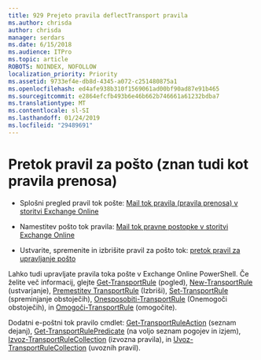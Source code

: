 ```yaml
---
title: 929 Prejeto pravila deflectTransport pravila
ms.author: chrisda
author: chrisda
manager: serdars
ms.date: 6/15/2018
ms.audience: ITPro
ms.topic: article
ROBOTS: NOINDEX, NOFOLLOW
localization_priority: Priority
ms.assetid: 9733ef4e-db8d-4345-a072-c251480875a1
ms.openlocfilehash: ed4afe938b310f1569061ad00bf90ad87e91b465
ms.sourcegitcommit: e2864efcfb493b6e46b662b746661a61232bdba7
ms.translationtype: MT
ms.contentlocale: sl-SI
ms.lasthandoff: 01/24/2019
ms.locfileid: "29489691"
---
```

# <a name="mail-flow-rules-also-known-as-transport-rules"></a>Pretok pravil za pošto (znan tudi kot pravila prenosa)

- Splošni pregled pravil tok pošte: [Mail tok pravila (pravila prenosa) v storitvi Exchange Online](https://technet.microsoft.com/library/jj919238.aspx)
    
- Namestitev pošto tok pravila: [Mail tok pravne postopke v storitvi Exchange Online](https://technet.microsoft.com/library/dn600436.aspx)
    
- Ustvarite, spremenite in izbrišite pravil za pošto tok: [pretok pravil za upravljanje pošto](https://technet.microsoft.com/library/jj657505.aspx)
    
Lahko tudi upravljate pravila toka pošte v Exchange Online PowerShell. Če želite več informacij, glejte [Get-TransportRule](https://docs.microsoft.com/powershell/module/exchange/policy-and-compliance/get-transportrule) (pogled), [New-TransportRule](https://docs.microsoft.com/powershell/module/exchange/policy-and-compliance/new-transportrule) (ustvarjanje), [Premestitev TransportRule](https://docs.microsoft.com/powershell/module/exchange/policy-and-compliance/remove-transportrule) (Izbriši), [Set-TransportRule](https://docs.microsoft.com/powershell/module/exchange/policy-and-compliance/set-transportrule) (spreminjanje obstoječih), [Onesposobiti-TransportRule](https://docs.microsoft.com/powershell/module/exchange/policy-and-compliance/disable-transportrule) (Onemogoči obstoječih), in [Omogoči-TransportRule](https://docs.microsoft.com/powershell/module/exchange/policy-and-compliance/enable-transportrule) (omogočite). 
  
Dodatni e-poštni tok pravilo cmdlet: [Get-TransportRuleAction](https://docs.microsoft.com/powershell/module/exchange/policy-and-compliance/get-transportruleaction) (seznam dejanj), [Get-TransportRulePredicate](https://docs.microsoft.com/powershell/module/exchange/policy-and-compliance/get-transportrulepredicate) (na voljo seznam pogojev in izjem), [Izvoz-TransportRuleCollection](https://docs.microsoft.com/powershell/module/exchange/policy-and-compliance/export-transportrulecollection) (izvozna pravila), in [ Uvoz-TransportRuleCollection](https://docs.microsoft.com/powershell/module/exchange/policy-and-compliance/import-transportrulecollection) (uvoznih pravil). 
  

